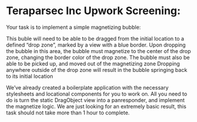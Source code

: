 # Teraparsec Inc Upwork Screening:

Your task is to implement a simple magnetizing bubble:

This buble will need to be able to be dragged from the initial location to a defined “drop zone”, marked by a view with a blue border. 
Upon dropping the bubble in this area, the bubble must magnetize to the center of the drop zone, changing the border color of the drop zone.
The bubble must also be able to be picked up, and moved out of the magnetizing zone
Dropping anywhere outside of the drop zone will result in the bubble springing back to its initial location

We’ve already created a boilerplate application with the necessary stylesheets and locational components for you to work on. All you need to do is turn the static DragObject view into a panresponder, and implement the magnetize logic. We are just looking for an extremely basic result, this task should not take more than 1 hour to complete.
